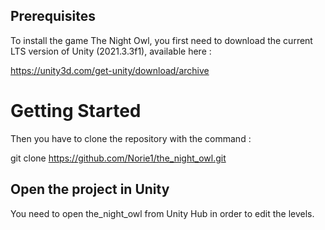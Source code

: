 ## Prerequisites

To install the game The Night Owl, you first need to download the current LTS version of Unity (2021.3.3f1), available here :

<https://unity3d.com/get-unity/download/archive>


# Getting Started

Then you have to clone the repository with the command :

git clone https://github.com/Norie1/the_night_owl.git


## Open the project in Unity

You need to open the_night_owl from Unity Hub in order to edit the levels.


